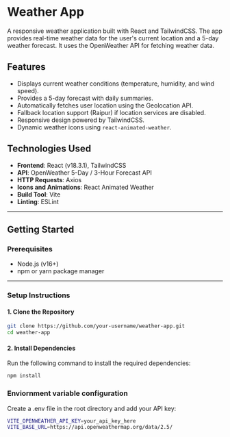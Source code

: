 # Weather App

A responsive weather application built with React and TailwindCSS. The app provides real-time weather data for the user's current location and a 5-day weather forecast. It uses the OpenWeather API for fetching weather data.

## **Features**
- Displays current weather conditions (temperature, humidity, and wind speed).
- Provides a 5-day forecast with daily summaries.
- Automatically fetches user location using the Geolocation API.
- Fallback location support (Raipur) if location services are disabled.
- Responsive design powered by TailwindCSS.
- Dynamic weather icons using `react-animated-weather`.

## **Technologies Used**
- **Frontend**: React (v18.3.1), TailwindCSS
- **API**: OpenWeather 5-Day / 3-Hour Forecast API
- **HTTP Requests**: Axios
- **Icons and Animations**: React Animated Weather
- **Build Tool**: Vite
- **Linting**: ESLint

---

## **Getting Started**

### **Prerequisites**
- Node.js (v16+)
- npm or yarn package manager

---

### **Setup Instructions**

#### 1. Clone the Repository
```bash
git clone https://github.com/your-username/weather-app.git
cd weather-app
```
#### 2. Install Dependencies
Run the following command to install the required dependencies:
```bash
npm install
```

### **Enviornment variable configuration**
Create a .env file in the root directory and add your API key:
```bash
VITE_OPENWEATHER_API_KEY=your_api_key_here
VITE_BASE_URL=https://api.openweathermap.org/data/2.5/
```
